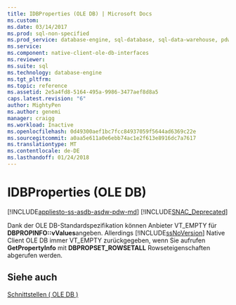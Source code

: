 ```yaml
---
title: IDBProperties (OLE DB) | Microsoft Docs
ms.custom: 
ms.date: 03/14/2017
ms.prod: sql-non-specified
ms.prod_service: database-engine, sql-database, sql-data-warehouse, pdw
ms.service: 
ms.component: native-client-ole-db-interfaces
ms.reviewer: 
ms.suite: sql
ms.technology: database-engine
ms.tgt_pltfrm: 
ms.topic: reference
ms.assetid: 2e5a4fd8-5164-495a-9986-3477aef8d8a5
caps.latest.revision: "6"
author: MightyPen
ms.author: genemi
manager: craigg
ms.workload: Inactive
ms.openlocfilehash: 0d49300aef1bc7fcc84937059f5644ad6369c22e
ms.sourcegitcommit: a0aa5e611a0e6ebb74ac1e2f613e8916dc7a7617
ms.translationtype: MT
ms.contentlocale: de-DE
ms.lasthandoff: 01/24/2018
---
```

# <a name="idbproperties-ole-db"></a>IDBProperties (OLE DB)
[!INCLUDE[appliesto-ss-asdb-asdw-pdw-md](../../includes/appliesto-ss-asdb-asdw-pdw-md.md)]
[!INCLUDE[SNAC_Deprecated](../../includes/snac-deprecated.md)]

  Dank der OLE DB-Standardspezifikation können Anbieter VT_EMPTY für **DBPROPINFO::vValues**angeben. Allerdings [!INCLUDE[ssNoVersion](../../includes/ssnoversion-md.md)] Native Client OLE DB immer VT_EMPTY zurückgegeben, wenn Sie aufrufen **GetPropertyInfo** mit **DBPROPSET_ROWSETALL** Rowseteigenschaften abgerufen werden.  
  
## <a name="see-also"></a>Siehe auch  
 [Schnittstellen &#40; OLE DB &#41;](http://msdn.microsoft.com/library/34c33364-8538-45db-ae41-5654481cda93)  
  
  
